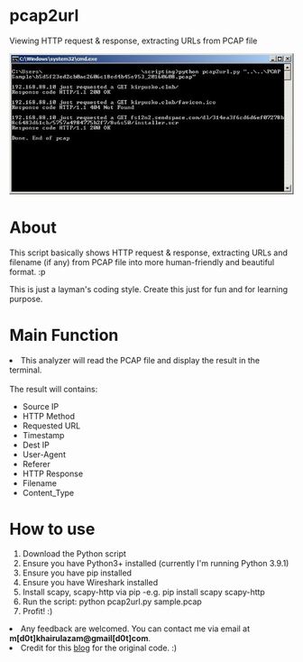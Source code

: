 # pcap2url
Viewing HTTP request & response, extracting URLs from PCAP file

![alt tag](https://raw.githubusercontent.com/zam89/pcap2url/master/screenshot.jpg)

<h1>About</h1>
<p>This script basically shows HTTP request & response, extracting URLs and filename (if any) from PCAP file into more human-friendly and beautiful format. :p</p>
<p>This is just a layman's coding style. Create this just for fun and for learning purpose.</p>

<p><h1>Main Function</h1></p>
<li>This analyzer will read the PCAP file and display the result in the terminal.</li><br>
The result will contains:
<ul>
  <li>Source IP</li>
  <li>HTTP Method</li>
  <li>Requested URL</li>
  <li>Timestamp</li>
  <li>Dest IP</li>
  <li>User-Agent</li>
  <li>Referer</li>
  <li>HTTP Response</li>
  <li>Filename</li>
  <li>Content_Type</li>
</ul>

<h1>How to use</h1>
<ol>
  <li>Download the Python script</li>
  <li>Ensure you have Python3+ installed (currently I'm running Python 3.9.1)</li>
  <li>Ensure you have pip installed</li>
  <li>Ensure you have Wireshark installed</li>
  <li>Install scapy, scapy-http via pip -e.g. pip install scapy scapy-http</li>
  <li>Run the script: python pcap2url.py sample.pcap</li>
  <li>Profit! :)</li>
</ol>

<li>Any feedback are welcomed. You can contact me via email at <b>m[d0t]khairulazam@gmail[d0t]com</b>.</li>

<li>Credit for this <a href="http://snippets1000.blogspot.my/2012/09/scapy-and-http.html">blog</a> for the original code. :)</li>
